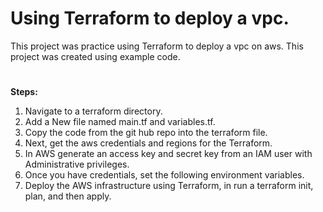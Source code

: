 # Using Terraform to deploy a vpc.
This project was practice using Terraform to deploy a vpc on aws. This project was created using example code.
#
**Steps:**

1. Navigate to a terraform directory.
2. Add a New file named main.tf and variables.tf.
3. Copy the code from the git hub repo into the terraform file.
4. Next, get the aws credentials and regions for the Terraform.
5. In AWS generate an access key and secret key from an IAM user with Administrative privileges.
6. Once you have credentials, set the following environment variables.
7. Deploy the AWS infrastructure using Terraform, in run a terraform init, plan, and then apply.
